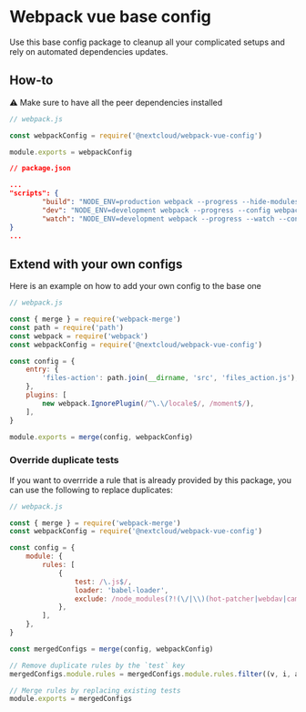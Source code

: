 # Webpack vue base config

Use this base config package to cleanup all your complicated setups and rely on automated dependencies updates.

## How-to
:warning: Make sure to have all the peer dependencies installed 

```js
// webpack.js

const webpackConfig = require('@nextcloud/webpack-vue-config')

module.exports = webpackConfig
```

```json
// package.json

...
"scripts": {
		"build": "NODE_ENV=production webpack --progress --hide-modules --config webpack.js",
		"dev": "NODE_ENV=development webpack --progress --config webpack.js",
		"watch": "NODE_ENV=development webpack --progress --watch --config webpack.js",
}
...
```

## Extend with your own configs
Here is an example on how to add your own  config to the base one

```js
// webpack.js

const { merge } = require('webpack-merge')
const path = require('path')
const webpack = require('webpack')
const webpackConfig = require('@nextcloud/webpack-vue-config')

const config = {
	entry: {
		'files-action': path.join(__dirname, 'src', 'files_action.js'),
	},
	plugins: [
		new webpack.IgnorePlugin(/^\.\/locale$/, /moment$/),
	],
}

module.exports = merge(config, webpackConfig)
```
### Override duplicate tests
If you want to overrride a rule that is already provided by this package, you can use the following to replace duplicates:

```js
// webpack.js

const { merge } = require('webpack-merge')
const webpackConfig = require('@nextcloud/webpack-vue-config')

const config = {
	module: {
		rules: [
			{
				test: /\.js$/,
				loader: 'babel-loader',
				exclude: /node_modules(?!(\/|\\)(hot-patcher|webdav|camelcase)(\/|\\))/,
			},
		],
	},
}

const mergedConfigs = merge(config, webpackConfig)

// Remove duplicate rules by the `test` key
mergedConfigs.module.rules = mergedConfigs.module.rules.filter((v, i, a) => a.findIndex(t => (t.test.toString() === v.test.toString())) === i)

// Merge rules by replacing existing tests
module.exports = mergedConfigs
```
